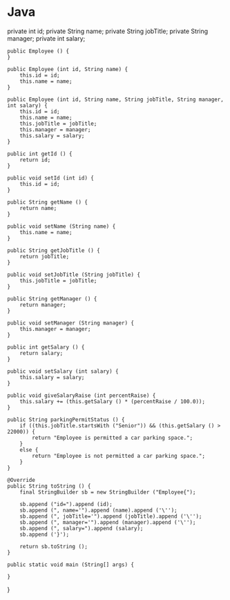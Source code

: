 # Java

 private int id;
    private String name;
    private String jobTitle;
    private String manager;
    private int salary;

    public Employee () {
    }

    public Employee (int id, String name) {
        this.id = id;
        this.name = name;
    }

    public Employee (int id, String name, String jobTitle, String manager, int salary) {
        this.id = id;
        this.name = name;
        this.jobTitle = jobTitle;
        this.manager = manager;
        this.salary = salary;
    }

    public int getId () {
        return id;
    }

    public void setId (int id) {
        this.id = id;
    }

    public String getName () {
        return name;
    }

    public void setName (String name) {
        this.name = name;
    }

    public String getJobTitle () {
        return jobTitle;
    }

    public void setJobTitle (String jobTitle) {
        this.jobTitle = jobTitle;
    }

    public String getManager () {
        return manager;
    }

    public void setManager (String manager) {
        this.manager = manager;
    }

    public int getSalary () {
        return salary;
    }

    public void setSalary (int salary) {
        this.salary = salary;
    }

    public void giveSalaryRaise (int percentRaise) {
        this.salary += (this.getSalary () * (percentRaise / 100.0));
    }

    public String parkingPermitStatus () {
        if ((this.jobTitle.startsWith ("Senior")) && (this.getSalary () > 22000)) {
            return "Employee is permitted a car parking space.";
        }
        else {
            return "Employee is not permitted a car parking space.";
        }
    }

    @Override
    public String toString () {
        final StringBuilder sb = new StringBuilder ("Employee{");

        sb.append ("id=").append (id);
        sb.append (", name='").append (name).append ('\'');
        sb.append (", jobTitle='").append (jobTitle).append ('\'');
        sb.append (", manager='").append (manager).append ('\'');
        sb.append (", salary=").append (salary);
        sb.append ('}');

        return sb.toString ();
    }

    public static void main (String[] args) {

    }
}
